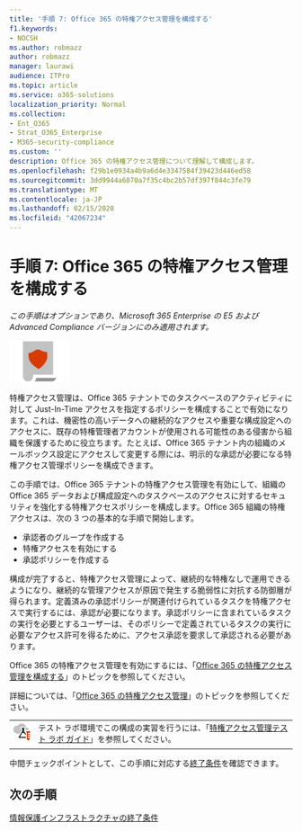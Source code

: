 ```yaml
---
title: '手順 7: Office 365 の特権アクセス管理を構成する'
f1.keywords:
- NOCSH
ms.author: robmazz
author: robmazz
manager: laurawi
audience: ITPro
ms.topic: article
ms.service: o365-solutions
localization_priority: Normal
ms.collection:
- Ent_O365
- Strat_O365_Enterprise
- M365-security-compliance
ms.custom: ''
description: Office 365 の特権アクセス管理について理解して構成します。
ms.openlocfilehash: f29b1e0934a4b9a6d4e3347584f39423d446ed58
ms.sourcegitcommit: 3dd9944a6070a7f35c4bc2b57df397f844c3fe79
ms.translationtype: MT
ms.contentlocale: ja-JP
ms.lasthandoff: 02/15/2020
ms.locfileid: "42067234"
---
```

# <a name="step-7-configure-privileged-access-management-for-office-365"></a>手順 7: Office 365 の特権アクセス管理を構成する

*この手順はオプションであり、Microsoft 365 Enterprise の E5 および Advanced Compliance バージョンにのみ適用されます。*

![フェーズ 6: 情報保護](../media/deploy-foundation-infrastructure/infoprotection_icon-small.png)

特権アクセス管理は、Office 365 テナントでのタスクベースのアクティビティに対して Just-In-Time アクセスを指定するポリシーを構成することで有効になります。これは、機密性の高いデータへの継続的なアクセスや重要な構成設定へのアクセスに、既存の特権管理者アカウントが使用される可能性のある侵害から組織を保護するために役立ちます。たとえば、Office 365 テナント内の組織のメールボックス設定にアクセスして変更する際には、明示的な承認が必要になる特権アクセス管理ポリシーを構成できます。

この手順では、Office 365 テナントの特権アクセス管理を有効にして、組織の Office 365 データおよび構成設定へのタスクベースのアクセスに対するセキュリティを強化する特権アクセスポリシーを構成します。Office 365 組織の特権アクセスは、次の 3 つの基本的な手順で開始します。
- 承認者のグループを作成する
- 特権アクセスを有効にする
- 承認ポリシーを作成する

構成が完了すると、特権アクセス管理によって、継続的な特権なしで運用できるようになり、継続的な管理アクセスが原因で発生する脆弱性に対抗する防御層が得られます。定義済みの承認ポリシーが関連付けられているタスクを特権アクセスで実行するには、承認が必要になります。承認ポリシーに含まれているタスクの実行を必要とするユーザーは、そのポリシーで定義されているタスクの実行に必要なアクセス許可を得るために、アクセス承認を要求して承認される必要があります。

Office 365 の特権アクセス管理を有効にするには、「[Office 365 の特権アクセス管理を構成する](https://docs.microsoft.com/office365/securitycompliance/privileged-access-management-configuration)」のトピックを参照してください。

詳細については、「[Office 365 の特権アクセス管理](https://docs.microsoft.com/office365/securitycompliance/privileged-access-management-overview)」のトピックを参照してください。


|||
|:-------|:-----|
|![Microsoft クラウドのテスト ラボ ガイド](../media/m365-enterprise-test-lab-guides/cloud-tlg-icon-small.png)|  テスト ラボ環境でこの構成の実習を行うには、「[特権アクセス管理テスト ラボ ガイド](privileged-access-microsoft-365-enterprise-dev-test-environment.md)」を参照してください。 |
|||

中間チェックポイントとして、この手順に対応する[終了条件](infoprotect-exit-criteria.md#crit-infoprotect-step7)を確認できます。

## <a name="next-step"></a>次の手順

[情報保護インフラストラクチャの終了条件](infoprotect-exit-criteria.md)
